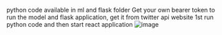 python code available in ml and flask folder
Get your own bearer token to run the model and flask application, get it from twitter api website
1st run python code and then start react application
![image](https://user-images.githubusercontent.com/46524941/189534825-46c96518-334e-45f8-90a9-f79b1f8159c6.png)
